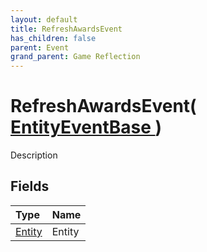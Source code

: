 ```yaml
---
layout: default
title: RefreshAwardsEvent
has_children: false
parent: Event
grand_parent: Game Reflection
---
```

# RefreshAwardsEvent( [ EntityEventBase ](/riftbreaker-wiki/docs/game-reflection/events/entity_event_base/) )
Description 

## Fields

| Type | Name |
|:----------|:--------------|
| [Entity](/riftbreaker-wiki/docs/game-reflection/classes/entity/) | Entity |

